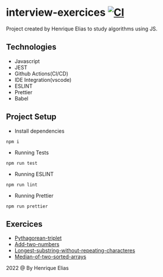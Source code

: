 # interview-exercices [![CI](https://github.com/hcbelias/interview-exercices/actions/workflows/blank.yml/badge.svg)](https://github.com/hcbelias/interview-exercices/actions/workflows/blank.yml)

Project created by Henrique Elias to study algorithms using JS.

## Technologies

* Javascript
* JEST
* Github Actions(CI/CD)
* IDE Integration(vscode)
* ESLINT
* Prettier
* Babel

## Project Setup

* Install dependencies
```
npm i
```

* Running Tests
```
npm run test
```

* Running ESLINT
```
npm run lint
```

* Running Prettier
```
npm run prettier
```

## Exercices

* [Pythagorean-triplet](exercices/pythagorean-triplet#)
* [Add-two-numbers](exercices/add-two-numbers#)
* [Longest-substring-without-repeating-characteres](exercices/longest-substring-without-repeating-characters#)
* [Median-of-two-sorted-arrays](exercices/median-of-two-sorted-arrays#)


2022 @ By Henrique Elias

